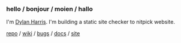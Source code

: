 ### hello / bonjour / moien / hallo

I'm [Dylan Harris](https://dylanharris.org/and/and/contact.shtml). I'm building a static site checker to nitpick website.

[repo](https://github.com/devongarde/ssc) /
[wiki](https://github.com/devongarde/ssc/wiki) /
[bugs](https://github.com/devongarde/ssc/issues) /
[docs](https://dylanharris.org/blog/2020/2020v.shtml) /
[site](https://dylanharris.org/)
